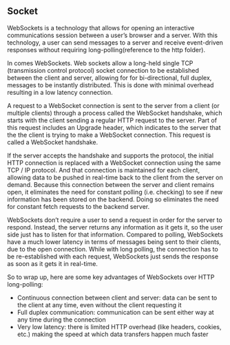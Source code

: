 ## Socket 

WebSockets is a technology that allows for opening an interactive communications session between a user’s browser and a server. With this technology, a user can send messages to a server and receive event-driven responses without requiring long-polling(reference to the http folder).

In comes WebSockets. Web sockets allow a long-held single TCP (transmission control protocol) socket connection to be established between the client and server, allowing for for bi-directional, full duplex, messages to be instantly distributed. This is done with minimal overhead resulting in a low latency connection.

A request to a WebSocket connection is sent to the server from a client (or multiple clients) through a process called the WebSocket handshake, which starts with the client sending a regular HTTP request to the server. Part of this request includes an Upgrade header, which indicates to the server that the the client is trying to make a WebSocket connection. This request is called a WebSocket handshake.

If the server accepts the handshake and supports the protocol, the initial HTTP connection is replaced with a WebSocket connection using the same TCP / IP protocol. And that connection is maintained for each client, allowing data to be pushed in real-time back to the client from the server on demand. Because this connection between the server and client remains open, it eliminates the need for constant polling (i.e. checking) to see if new information has been stored on the backend. Doing so eliminates the need for constant fetch requests to the backend server.

WebSockets don’t require a user to send a request in order for the server to respond. Instead, the server returns any information as it gets it, so the user side just has to listen for that information. Compared to polling, WebSockets have a much lower latency in terms of messages being sent to their clients, due to the open connection. While with long polling, the connection has to be re-established with each request, WebSockets just sends the response as soon as it gets it in real-time.

So to wrap up, here are some key advantages of WebSockets over HTTP long-polling:

- Continuous connection between client and server: data can be sent to the client at any time,  even without the client requesting it
- Full duplex communication: communication can be sent either way at any time during the connection
- Very low latency: there is limited HTTP overhead (like headers, cookies, etc.) making the speed at which data transfers happen much faster
